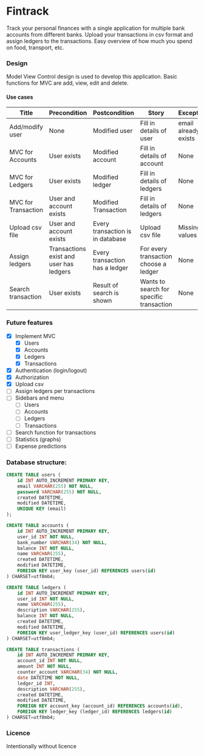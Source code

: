# Fintrack
Track your personal finances with a single application for multiple bank accounts from different banks.
Upload your transactions in csv format and assign ledgers to the transactions.
Easy overview of how much you spend on food, transport, etc.

### Design
Model View Control design is used to develop this application.
Basic functions for MVC are add, view, edit and delete.

#### Use cases
Title | Precondition | Postcondition | Story | Exceptions
----- | ------------ | ------------- | ----- | ----------
Add/modify user | None | Modified user | Fill in details of user | email already exists
MVC for Accounts | User exists | Modified account | Fill in details of account | None
MVC for Ledgers | User exists | Modified ledger | Fill in details of ledgers | None
MVC for Transaction | User and account exists | Modified Transaction | Fill in details of ledgers | None
Upload csv file | User and account exists | Every transaction is in database | Upload csv file | Missing values
Assign ledgers | Transactions exist and user has ledgers | Every transaction has a ledger | For every transaction choose a ledger | None
Search transaction | User exists | Result of search is shown | Wants to search for specific transaction | None



### Future features
- [x] Implement MVC
  - [x] Users
  - [x] Accounts
  - [x] Ledgers
  - [x] Transactions
- [x] Authentication (login/logout)
- [x] Authorization
- [x] Upload csv
- [ ] Assign ledgers per transactions
- [ ] Sidebars and menu
  - [ ] Users
  - [ ] Accounts
  - [ ] Ledgers
  - [ ] Transactions
- [ ] Search function for transactions
- [ ] Statistics (graphs)
- [ ] Expense predictions

### Database structure:
```SQL
CREATE TABLE users (
    id INT AUTO_INCREMENT PRIMARY KEY,
    email VARCHAR(255) NOT NULL,
    password VARCHAR(255) NOT NULL,
    created DATETIME,
    modified DATETIME,
    UNIQUE KEY (email)
);

CREATE TABLE accounts (
    id INT AUTO_INCREMENT PRIMARY KEY,
    user_id INT NOT NULL,
    bank_number VARCHAR(34) NOT NULL,
    balance INT NOT NULL,
    name VARCHAR(255),
    created DATETIME,
    modified DATETIME,
    FOREIGN KEY user_key (user_id) REFERENCES users(id)
) CHARSET=utf8mb4;

CREATE TABLE ledgers (
    id INT AUTO_INCREMENT PRIMARY KEY,
    user_id INT NOT NULL,
    name VARCHAR(255),
    description VARCHAR(255),
    balance INT NOT NULL,
    created DATETIME,
    modified DATETIME,
    FOREIGN KEY user_ledger_key (user_id) REFERENCES users(id)
) CHARSET=utf8mb4;

CREATE TABLE transactions (
    id INT AUTO_INCREMENT PRIMARY KEY,
    account_id INT NOT NULL,
    amount INT NOT NULL,
    counter_account VARCHAR(34) NOT NULL,
    date DATETIME NOT NULL,
    ledger_id INT,
    description VARCHAR(255),
    created DATETIME,
    modified DATETIME,
    FOREIGN KEY account_key (account_id) REFERENCES accounts(id),
    FOREIGN KEY ledger_key (ledger_id) REFERENCES ledgers(id)
) CHARSET=utf8mb4;
```

### Licence
Intentionally without licence
